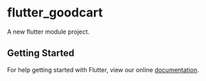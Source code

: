 # flutter_goodcart

A new flutter module project.

## Getting Started

For help getting started with Flutter, view our online
[documentation](https://flutter.dev/).
